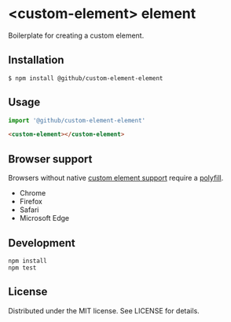 # &lt;custom-element&gt; element

Boilerplate for creating a custom element.

## Installation

```
$ npm install @github/custom-element-element
```

## Usage

```js
import '@github/custom-element-element'
```

```html
<custom-element></custom-element>
```

## Browser support

Browsers without native [custom element support][support] require a [polyfill][].

- Chrome
- Firefox
- Safari
- Microsoft Edge

[support]: https://caniuse.com/#feat=custom-elementsv1
[polyfill]: https://github.com/webcomponents/custom-elements

## Development

```
npm install
npm test
```

## License

Distributed under the MIT license. See LICENSE for details.
